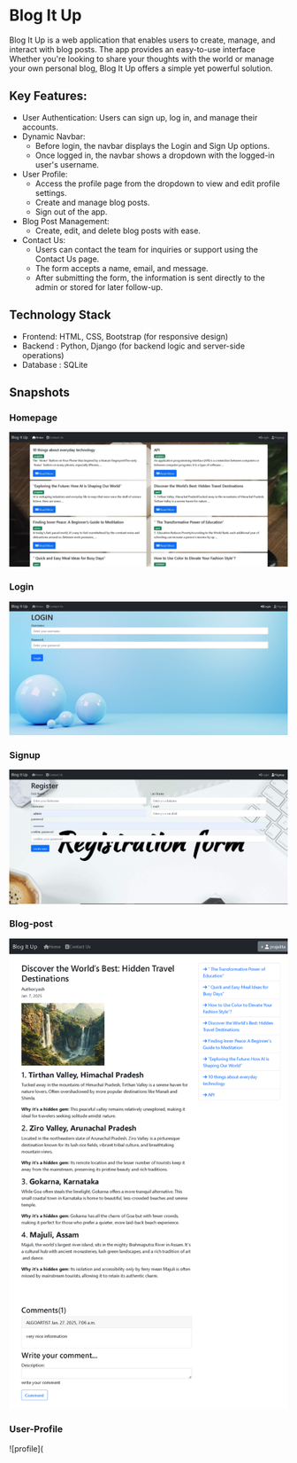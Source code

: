 # Blog It Up
Blog It Up is a web application that enables users to create, manage, and interact with blog posts. The app provides an easy-to-use interface Whether you're looking to share your thoughts with the world or manage your own personal blog, Blog It Up offers a simple yet powerful solution.
## Key Features:
* User Authentication: Users can sign up, log in, and manage their accounts.
* Dynamic Navbar:
  * Before login, the navbar displays the Login and Sign Up options.
  * Once logged in, the navbar shows a dropdown with the logged-in user's username.
* User Profile:
  * Access the profile page from the dropdown to view and edit profile settings.
  * Create and manage blog posts.
  * Sign out of the app.
* Blog Post Management:
  * Create, edit, and delete blog posts with ease.
* Contact Us:
  * Users can contact the team for inquiries or support using the Contact Us page.
  * The form accepts a name, email, and message.
  * After submitting the form, the information is sent directly to the admin or stored for later follow-up.


## Technology Stack
 * Frontend:
HTML, CSS, Bootstrap (for responsive design)
* Backend :
  Python, Django (for backend logic and server-side operations)
*  Database :
   SQLite

## Snapshots
  ### Homepage
   ![homepage](https://github.com/Prajakta17-bod/BlogProject/blob/5168c88289462ca2933518db26dde2c22967cdc3/Screenshot/blog%20(2).jpg)
  ### Login
  ![login](https://github.com/Prajakta17-bod/BlogProject/blob/3a0fb5b78a75ee04047c376ee4573eb3143d8f08/Screenshot/loginpage%20(2).png)
  ### Signup
  ![signup](https://github.com/Prajakta17-bod/BlogProject/blob/d9c99096a506648313543cf924db4022180f7c7f/Screenshot/signup%20(2).png)
  ### Blog-post
  ![blogpost](https://github.com/Prajakta17-bod/BlogProject/blob/d7bac653e627e151873bf32eda61aec66dc99e43/Screenshot/127.0.0.1_8000_blog_detail_discover-the-worlds-best-kept-secrets-hidden-travel-destinations-2025-01-07(iPad%20Pro).png)
  ### User-Profile
  ![profile](
